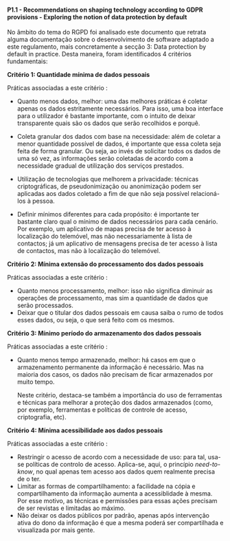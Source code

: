 #### P1.1 - Recommendations on shaping technology according to GDPR provisions - Exploring the notion of data protection by default

No âmbito do tema do RGPD foi analisado este documento que retrata alguma documentação sobre o desenvolvimento de software adaptado a este regulamento, mais concretamente a secção 3: Data protection by default in practice.
Desta maneira, foram identificados 4 critérios fundamentais:

**Critério 1: Quantidade mínima de dados pessoais**

  Práticas associadas a este critério :

  * Quanto menos dados, melhor: uma das melhores práticas é coletar apenas os dados estritamente necessários. Para isso, uma boa interface para o utilizador é bastante importante, com o intuito de deixar transparente quais são os dados que serão recolhidos e porquê.

  * Coleta granular dos dados com base na necessidade: além de coletar a menor quantidade possível de dados, é importante que essa coleta seja feita de forma granular. Ou seja, ao invés de solicitar todos os dados de uma só vez, as informações serão coletadas de acordo com a necessidade gradual de utilização dos serviços prestados.

  * Utilização de tecnologias que melhorem a privacidade: técnicas criptográficas, de pseudonimização ou anonimização podem ser aplicadas aos dados coletado a fim de que não seja possível relacioná-los à pessoa.

  * Definir mínimos diferentes para cada propósito: é importante ter bastante claro qual o mínimo de dados necessários para cada cenário. Por exemplo, um aplicativo de mapas precisa de ter acesso à localização do telemóvel, mas não necessariamente à lista de contactos; já um aplicativo de mensagens precisa de ter acesso à lista de contactos, mas não à localização do telemóvel.

**Critério 2: Mínima extensão do processamento dos dados pessoais**

  Práticas associadas a este critério :


  - Quanto menos processamento, melhor: isso não significa diminuir as operações de processamento, mas sim a quantidade de dados que serão processados.
  - Deixar que o titular dos dados pessoais em causa saiba o rumo de todos esses dados, ou seja, o que será feito com os mesmos.

**Critério 3: Mínimo período do armazenamento dos dados pessoais**

  Práticas associadas a este critério :

  - Quanto menos tempo armazenado, melhor: há casos em que o armazenamento permanente da informação é necessário. Mas na maioria dos casos, os dados não precisam de ficar armazenados por muito tempo.

    Neste critério, destaca-se também a importância do uso de ferramentas e técnicas para melhorar a proteção dos dados armazenados (como, por exemplo, ferramentas e políticas de controle de acesso, criptografia, etc).

**Critério 4: Mínima acessibilidade aos dados pessoais**

  Práticas associadas a este critério :

- Restringir o acesso de acordo com a necessidade de uso: para tal, usa-se políticas de controlo de acesso. Aplica-se, aqui, o princípio *need-to-know*, no qual apenas tem acesso aos dados quem realmente precisa de o ter.
- Limitar as formas de compartilhamento: a facilidade na cópia e compartilhamento da informação aumenta a acessiblidade à mesma. Por esse motivo, as técnicas e permissões para essas ações precisam de ser revistas e limitadas ao máximo.
- Não deixar os dados públicos por padrão, apenas após intervenção ativa do dono da informação é que a mesma poderá ser compartilhada e visualizada por mais gente.
